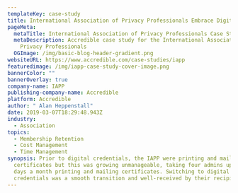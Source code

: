 ```yaml
---
templateKey: case-study
title: International Association of Privacy Professionals Embrace Digital Certificates
pageMeta:
  metaTitle: International Association of Privacy Professionals Case Study
  metaDescription: Accredible case study for the International Association of
    Privacy Professionals
  OGImage: /img/basic-blog-header-gradient.png
websiteURL: https://www.accredible.com/case-studies/iapp
featuredimage: /img/iapp-case-study-cover-image.png
bannerColor: ""
bannerOverlay: true
company-name: IAPP
publishing-company-name: Accredible
platform: Accredible
author: " Alan Heppenstall"
date: 2019-03-07T18:29:48.943Z
industry:
  - Association
topics:
  - Membership Retention
  - Cost Management
  - Time Management
synopsis: Prior to digital credentials, the IAPP were printing and mailing paper
  certificates but this was growing unmanageable, taking four admins up to two
  days a month printing and mailing certificates. Switching to digital
  credentials was a smooth transition and well-received by their recipients.
---
```


